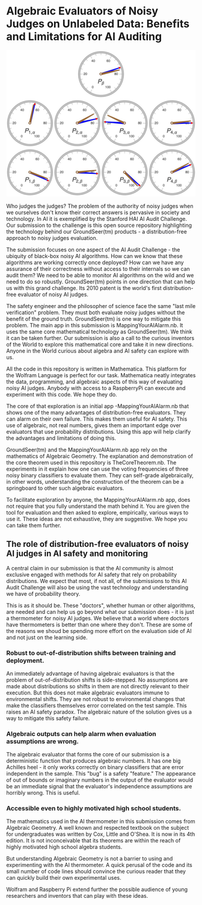 # Algebraic Evaluators of Noisy Judges on Unlabeled Data: Benefits and Limitations for AI Auditing

![Algebraic evaluation of four noisy UCI Adult classifiers](img/UCIAdultPanel.jpg)

Who judges the judges? The problem of the authority of noisy judges when we ourselves don't
know their correct answers is pervasive in society and technology. In AI it is exemplified
by the Stanford HAI AI Audit Challenge. Our submission to the challenge is this open source repository
highlighting the technology behind our GroundSeer(tm) products - a distribution-free approach
to noisy judges evaluation.

The submission focuses on one aspect of the AI Audit Challenge - the ubiquity of black-box
noisy AI algorithms. How can we know that these algorithms are working correctly once
deployed? How can we have any assurance of their correctness without access to their internals
so we can audit them? We need to be able to monitor AI algorithms on the wild and we need
to do so robustly. GroundSeer(tm) points in one direction that can help us with this grand
challenge. Its 2010 patent is the world's first distribution-free evaluator of noisy AI
judges.

The safety engineer and the philosopher of science face the same "last mile verification" problem.
They must both evaluate noisy judges without the benefit of the ground truth. GroundSeer(tm)
is one way to mitigate this problem. The main app in this submission is MappingYourAIAlarm.nb.
It uses the same core mathematical technology as GroundSeer(tm). We think it can be taken
further. Our submission is also a call to the curious inventors of the World to explore this
mathematical core and take it in new directions. Anyone in the World curious about algebra and
AI safety can explore with us.

All the code in this repository is written in Mathematica. This platform for the Wolfram Language
is perfect for our task. Mathematica neatly integrates the data, programming, and algebraic aspects
of this way of evaluating noisy AI judges. Anybody with access to a RaspberryPi can execute and
experiment with this code. We hope they do.

The core of that exploration is an initial app -MappingYourAIAlarm.nb that shows one of the many
advantages of distribution-free evaluators. They can alarm on their own failure. This makes them useful
for AI safety. This use of algebraic, not real numbers, gives them an important edge over evaluators
that use probability distributions. Using this app will help clarify the advantages and limitations
of doing this.

GroundSeer(tm) and the MappingYourAIAlarm.nb app rely on the mathematics of Algebraic
Geometry. The explanation and demonstration of the core theorem used in this repository is
TheCoreTheorem.nb. The experiments in it explain how one can use the voting frequencies of
three noisy binary classifiers to evaluate them. They can self-grade algebraically, in other words,
understanding the construction of the theorem can be a springboard to other such algebraic evaluators.

To facilitate exploration by anyone, the MappingYourAIAlarm.nb app, does not require that you fully
understand the math behind it. You are given the tool for evaluation and then asked to explore,
empirically, various ways to use it. These ideas are not exhaustive, they are suggestive. We
hope you can take them further.

## The role of distribution-free evaluators of noisy AI judges in AI safety and monitoring

A central claim in our submission is that the AI community is almost exclusive engaged with
methods for AI safety that rely on probability distributions. We expect that most, if not
all, of the submissions to this AI Audit Challenge will also be using the vast technology
and understanding we have of probability theory.

This is as it should be. These "doctors", whether human or other algorithms, are needed and
can help us go beyond what our submission does - it is just a thermometer for noisy AI judges.
We believe that a world where doctors have thermometers is better than one where they don't.
These are some of the reasons we shoud be spending more effort on the evaluation side of AI
and not just on the learning side.

### Robust to out-of-distribution shifts between training and deployment.

An immediately advantage of having algebraic evaluators is that the problem of out-of-distribution
shifts is side-stepped. No assumptions are made about distributions so shifts in them are not
directly relevant to their execution. But this does not make algebraic evaluators immune to
environmental shifts. They are not robust to environmental changes that make the classifiers
themselves error correlated on the test sample. This raises an AI safety paradox. The
algebraic nature of the solution gives us a way to mitigate this safety failure.

### Algebraic outputs can help alarm when evaluation assumptions are wrong.

The algebraic evaluator that forms the core of our submission is a deterministic function
that produces algebraic numbers. It has one big Achilles heel - it only works correctly on
binary classifiers that are error independent in the sample. This "bug" is a safety "feature."
The appearance of out of bounds or imaginary numbers in the output of the evaluator would be
an immediate signal that the evaluator's independence assumptions are horribly wrong. This is
useful.

### Accessible even to highly motivated high school students.

The mathematics used in the AI thermometer in this submission comes from Algebraic Geometry.
A well known and respected textbook on the subject for undergraduates was written by Cox, Little
and O'Shea. It is now in its 4th edition. It is not inconceivable that its theorems are within
the reach of highly motivated high school algebra students.

But understanding Algebraic Geometry is not a barrier to using and experimenting with
the AI thermometer. A quick perusal of the code and its small number of code lines should
convince the curious reader that they can quickly build their own experimental uses.

Wolfram and Raspberry Pi extend further the possible audience of young researchers and
inventors that can play with these ideas.
